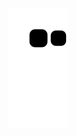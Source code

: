 <picture align="center">
  <source media="(prefers-color-scheme: dark)" srcset="https://raw.githubusercontent.com/gitmarimartins/gitmarimartins/output/github-contribution-grid-snake-dark.svg">
  <source media="(prefers-color-scheme: light)" srcset="https://raw.githubusercontent.com/gitmarimartins/gitmarimartins/output/github-contribution-grid-snake-dark.svg">
  <img align="center" alt="github contribution grid snake animation" src="https://raw.githubusercontent.com/gitmarimartins/gitmarimartins/output/github-contribution-grid-snake.svg">
</picture>
